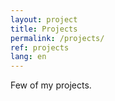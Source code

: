 ```yaml
---
layout: project
title: Projects
permalink: /projects/
ref: projects
lang: en
---
```


Few of my projects.
